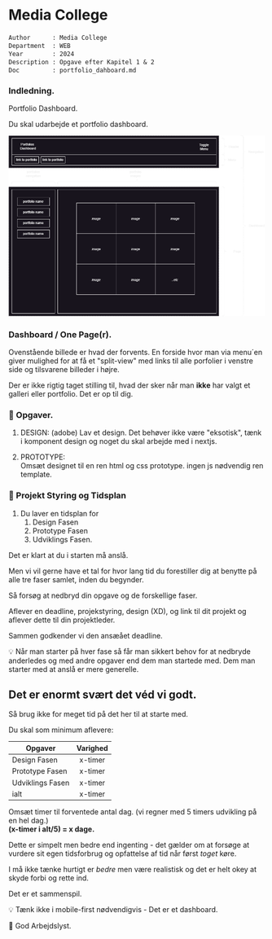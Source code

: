 # Media College

```
Author      : Media College
Department  : WEB 
Year        : 2024 
Description : Opgave efter Kapitel 1 & 2
Doc         : portfolio_dahboard.md                     
```
### Indledning.

Portfolio Dashboard.

Du skal udarbejde et portfolio dashboard.


![alt text](../assets/portfolio_project_full.drawio.png)

### Dashboard / One Page(r).

Ovenstående billede er hvad der forvents. En forside hvor man via menu´en giver mulighed for at få et "split-view" med links til alle porfolier i venstre side og tilsvarene billeder i højre.

Der er ikke rigtig taget stilling til, hvad der sker når man **ikke** har valgt et galleri eller portfolio. Det er op til dig.

### :dart: Opgaver.

1. DESIGN: (adobe)
Lav et design. Det behøver ikke være "eksotisk", tænk i komponent design og noget du skal arbejde med i nextjs.

2. PROTOTYPE:   
Omsæt designet til en ren html og css prototype. ingen js nødvendig ren template.

### :dart: Projekt Styring og Tidsplan

1. Du laver en tidsplan for
    1. Design Fasen
    2. Prototype Fasen
    3. Udviklings Fasen.

Det er klart at du i starten må anslå. 

Men vi vil gerne have et tal for hvor lang tid du forestiller dig at benytte på alle tre faser samlet, inden du begynder. 

Så forsøg at nedbryd din opgave og de forskellige faser.

Aflever en deadline, projekstyring, design (XD), og link til dit projekt og aflever dette til din projektleder.

Sammen godkender vi den ansæået deadline.

:bulb: Når man starter på hver fase så får man sikkert behov for at nedbryde anderledes og med andre opgaver end dem man startede med. Dem man starter med at anslå er mere generelle.


## Det er enormt svært det véd vi godt. 

Så brug ikke for meget tid på det her til at starte med.

Du skal som minimum aflevere:

| Opgaver                               | Varighed      | 
| -                                     |:-------------:| 
| Design Fasen                          | x-timer       | 
| Prototype Fasen                       | x-timer       | 
| Udviklings Fasen                      | x-timer       | 
| ialt                                  | x-timer       | 

Omsæt timer til forventede antal dag. (vi regner med 5 timers udvikling på en hel dag.)     
**(x-timer i alt/5) = x dage.**

Dette er simpelt men bedre end ingenting - det gælder om at forsøge at vurdere sit egen tidsforbrug og opfattelse af tid når først *toget* køre. 

I må ikke tænke hurtigt er *bedre* men være realistisk og det er helt okey at skyde forbi og rette ind.

Det er et sammenspil.

:bulb: Tænk ikke i mobile-first nødvendigvis - Det er et dashboard.

:muscle: God Arbejdslyst.